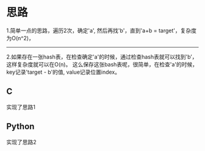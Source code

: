 # 思路

1.简单一点的思路，遍历2次，确定'a', 然后再找'b'，直到'a+b = target'，复杂度为O(n^2)，

----

2.如果存在一张hash表，在检查确定'a'的时候，通过检查hash表就可以找到'b’，这样复杂度就可以在O(n)。
这么保存这张bash表呢，很简单，在检查'a'的时候，key记录'target - b'的值, value记录位置index。
## C

实现了思路1

## Python

实现了思路2
